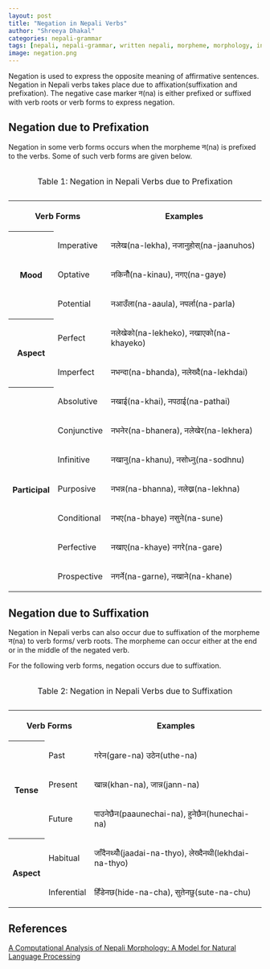 ```yaml
---
layout: post
title: "Negation in Nepali Verbs"
author: "Shreeya Dhakal"
categories: nepali-grammar
tags: [nepali, nepali-grammar, written nepali, morpheme, morphology, inflection, verbs]
image: negation.png
---
```


Negation is used to express the opposite meaning of affirmative sentences. Negation in Nepali verbs takes place due to affixation(suffixation and prefixation). The negative case marker न(na) is either prefixed or suffixed with verb roots or verb forms to express negation. 

## Negation due to Prefixation

Negation in some verb forms occurs when the morpheme न(na) is prefixed to the verbs. Some of such verb forms are given below. 
<div class="table-responsive">
<table class="table">
<caption><p>Table 1: Negation in Nepali Verbs due to Prefixation</p></caption>

<tr>
<th colspan="2"><p>Verb Forms</p></th>
<th><p>Examples</p></th>
</tr>

<tr>
<th rowspan="3"><p>Mood</p></th>
<td><p>Imperative</p></td>
<td><p>नलेख(na-lekha),
नजानुहोस्(na-jaanuhos)</p></td>
</tr>

<tr>
<td><p>Optative</p></td>
<td><p>नकिनौँ(na-kinau),
नगए(na-gaye)</p></td>
</tr>

<tr>
<td><p>Potential</p></td>
<td><p>नआउँला(na-aaula),
नपर्ला(na-parla)</p></td>
</tr>

<tr>
<th rowspan="2"><p>Aspect</p></th>
<td><p>Perfect</p></td>
<td><p>नलेखेको(na-lekheko),
नखाएको(na-khayeko)</p></td>
</tr>

<tr>
<td><p>Imperfect</p></td>
<td><p>नभन्दा(na-bhanda),
नलेख्दै(na-lekhdai)</p></td>
</tr>

<tr>
<th rowspan="7"><p>Participal</p></th>
<td><p>Absolutive</p></td>
<td><p>नखाई(na-khai),
नपठाई(na-pathai)</p></td>
</tr>

<tr>
<td><p>Conjunctive</p></td>
<td><p>नभनेर(na-bhanera),
नलेखेर(na-lekhera)</p></td>
</tr>

<tr>
<td><p>Infinitive</p></td>
<td><p>नखानु(na-khanu),
नसोध्नु(na-sodhnu)</p></td>
</tr>

<tr>
<td><p>Purposive</p></td>
<td><p>नभन्न(na-bhanna),
नलेख्न(na-lekhna)</p></td>
</tr>

<tr>
<td><p>Conditional</p></td>
<td><p>नभए(na-bhaye)
नसुने(na-sune)</p></td>
</tr>

<tr>
<td><p>Perfective</p></td>
<td><p>नखाए(na-khaye)
नगरे(na-gare)</p></td>
</tr>

<tr>
<td><p>Prospective</p></td>
<td><p>नगर्ने(na-garne),
नखाने(na-khane)</p></td>
</tr>
</table>
</div>


## Negation due to Suffixation

Negation in Nepali verbs can also occur due to suffixation of the morpheme न(na) to verb forms/ verb roots. The morpheme can occur either at the end or in the middle of the negated verb.

For the following verb forms, negation occurs due to suffixation. 
<div class="table-responsive">
<table class="table">
<caption><p>Table 2: Negation in Nepali Verbs due to Suffixation</p></caption>

<tr>
<th colspan="2"><p>Verb Forms</p></th>
<th><p>Examples</p></th>
</tr>

<tr>
<th rowspan="3"><p>Tense</p></th>
<td><p>Past</p></td>
<td><p>गरेन(gare-na)
उठेन(uthe-na)</p></td>
</tr>

<tr>
<td><p>Present</p></td>
<td><p>खान्न(khan-na),
जान्न(jann-na)</p></td>
</tr>

<tr>
<td><p>Future</p></td>
<td><p>पाउनेछैन(paaunechai-na),
हुनेछैन(hunechai-na)</p></td>
</tr>

<tr>
<th rowspan="2"><p>Aspect</p></th>
<td><p>Habitual</p></td>
<td><p>जाँदैनथ्योँ(jaadai-na-thyo),
लेख्दैनथी(lekhdai-na-thyo)</p></td>
</tr>

<tr>
<td><p>Inferential</p></td>
<td><p>हिँडेनछ(hide-na-cha),
सुतेनछु(sute-na-chu)</p></td>
</tr>

</table>
</div>

## References
[A Computational Analysis of Nepali Morphology: A Model for Natural Language Processing](https://ojs.ub.uni-konstanz.de/jsal/dissertations/diss-balaram.pdf)